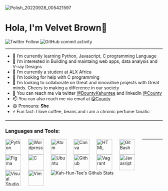 ![Polish_20220928_005421597](https://user-images.githubusercontent.com/114444517/198271325-e34594a3-c65c-46a4-a842-cb98a9b56f43.png)

# Hola, I'm Velvet Brown👋

![Twitter Follow](https://img.shields.io/twitter/follow/BountyKahuntee?color=%23ff0000)
![GitHub commit activity](https://img.shields.io/github/commit-activity/m/Kah-Hun-Tee/alx-low_level_programming?logo=github&style=social)

---------

- 🔭 I’m currently learning Python, Javascript, C programming Language
- 👀 I’m interested in Building and maintaing web apps, data analysis and V-ray Designs
- 🌱 I’m currently a student at ALX Africa
- 🤔 I’m looking for help with C programming
- 💞️ I’m looking to collaborate on Great and innovative projects with Great minds. Cheers to making a difference in our society
- 💬 You can reach me via twitter [@BountyKahuntee](https://twitter.com/BountyKahuntee) and linkedIn [@County](https://www.linkedin.com/in/onayemi555)
- 📫 You can also reach me via email at [@County](toonmynynoo279@gmail.com)
- 😄 Pronouns: **She**
- ⚡ Fun fact: I love coffee, beans and i am a chronic perfume fanatic

----------

### Languages and Tools:

<img align="left" alt="Python" width="50px" src="https://cdn.jsdelivr.net/gh/devicons/devicon/icons/python/python-original.svg" style="padding-right:20px;" />
<img align="left" alt="Wordpress" width="50px" src="https://cdn.jsdelivr.net/gh/devicons/devicon/icons/wordpress/wordpress-plain.svg" style="padding-right:20px;" />
<img align="left" alt="Atom" width="50px" src="https://cdn.jsdelivr.net/gh/devicons/devicon/icons/atom/atom-original.svg" style="padding-right:20px;" />
<img align="left" alt="Canva" width="50px" src="https://cdn.jsdelivr.net/gh/devicons/devicon/icons/canva/canva-original.svg" style="padding-right:20px;" />
<img align="left" alt="HTML" width="50px" src="https://cdn.jsdelivr.net/gh/devicons/devicon/icons/html5/html5-original.svg" style="padding-right:20px;" />
<img align="left" alt="Git Bash" width="50px" src="https://cdn.jsdelivr.net/gh/devicons/devicon/icons/git/git-plain.svg" style="padding-right:20px;" />
<img align="left" alt="Figma" width="50px" src="https://cdn.jsdelivr.net/gh/devicons/devicon/icons/figma/figma-original.svg" style="padding-right:20px;" />
<img align="left" alt="C" width="50px" src="https://cdn.jsdelivr.net/gh/devicons/devicon/icons/c/c-original.svg" style="padding-right:20px;" />
<img align="left" alt="Ubuntu" width="50px" src="https://cdn.jsdelivr.net/gh/devicons/devicon/icons/ubuntu/ubuntu-plain.svg" style="padding-right:20px;" />
<img align="left" alt="Github" width="50px" src="https://user-images.githubusercontent.com/3369400/139447912-e0f43f33-6d9f-45f8-be46-2df5bbc91289.png" style="padding-right:20px;" />
<img align="left" alt="Vagrant" width="50px" src="https://cdn.jsdelivr.net/gh/devicons/devicon/icons/vagrant/vagrant-original.svg" style="padding-right:20px;" />
<img align="left" alt="Javasript" width="50px" src="https://cdn.jsdelivr.net/gh/devicons/devicon/icons/javascript/javascript-original.svg" style="padding-right:20px;" />
<img align="left" alt="Visual Studio Code" width="50px" src="https://cdn.jsdelivr.net/gh/devicons/devicon/icons/vscode/vscode-original.svg" style="padding-right:20px;" />
<img align="left" alt="Vim" width="50px" src="https://cdn.jsdelivr.net/gh/devicons/devicon/icons/vim/vim-original.svg" style="padding-right:20px;" />

--------------

<img align="left" alt="Kah-Hun-Tee's Github Stats" src="https://github-readme-stats.vercel.app/api?username=Kah-Hun-Tee&show_icons=true&hide_borders=true" />
